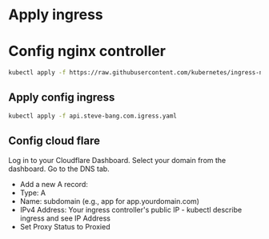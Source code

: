 # Apply ingress

# Config nginx controller

``` bash
kubectl apply -f https://raw.githubusercontent.com/kubernetes/ingress-nginx/main/deploy/static/provider/cloud/deploy.yaml
```

## Apply config ingress

``` bash
kubectl apply -f api.steve-bang.com.igress.yaml
```

## Config cloud flare

Log in to your Cloudflare Dashboard.
Select your domain from the dashboard.
Go to the DNS tab.
 - Add a new A record:
 - Type: A
 - Name: subdomain (e.g., app for app.yourdomain.com)
 - IPv4 Address: Your ingress controller's public IP - kubectl describe ingress <your-ingress> and see IP Address
 - Set Proxy Status to Proxied